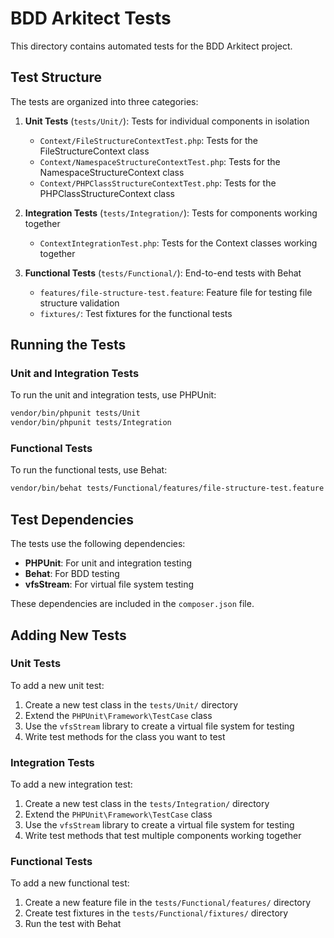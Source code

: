 # BDD Arkitect Tests

This directory contains automated tests for the BDD Arkitect project.

## Test Structure

The tests are organized into three categories:

1. **Unit Tests** (`tests/Unit/`): Tests for individual components in isolation
   - `Context/FileStructureContextTest.php`: Tests for the FileStructureContext class
   - `Context/NamespaceStructureContextTest.php`: Tests for the NamespaceStructureContext class
   - `Context/PHPClassStructureContextTest.php`: Tests for the PHPClassStructureContext class

2. **Integration Tests** (`tests/Integration/`): Tests for components working together
   - `ContextIntegrationTest.php`: Tests for the Context classes working together

3. **Functional Tests** (`tests/Functional/`): End-to-end tests with Behat
   - `features/file-structure-test.feature`: Feature file for testing file structure validation
   - `fixtures/`: Test fixtures for the functional tests

## Running the Tests

### Unit and Integration Tests

To run the unit and integration tests, use PHPUnit:

```bash
vendor/bin/phpunit tests/Unit
vendor/bin/phpunit tests/Integration
```

### Functional Tests

To run the functional tests, use Behat:

```bash
vendor/bin/behat tests/Functional/features/file-structure-test.feature
```

## Test Dependencies

The tests use the following dependencies:

- **PHPUnit**: For unit and integration testing
- **Behat**: For BDD testing
- **vfsStream**: For virtual file system testing

These dependencies are included in the `composer.json` file.

## Adding New Tests

### Unit Tests

To add a new unit test:

1. Create a new test class in the `tests/Unit/` directory
2. Extend the `PHPUnit\Framework\TestCase` class
3. Use the `vfsStream` library to create a virtual file system for testing
4. Write test methods for the class you want to test

### Integration Tests

To add a new integration test:

1. Create a new test class in the `tests/Integration/` directory
2. Extend the `PHPUnit\Framework\TestCase` class
3. Use the `vfsStream` library to create a virtual file system for testing
4. Write test methods that test multiple components working together

### Functional Tests

To add a new functional test:

1. Create a new feature file in the `tests/Functional/features/` directory
2. Create test fixtures in the `tests/Functional/fixtures/` directory
3. Run the test with Behat